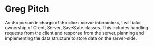# Greg Pitch

As the person in charge of the client-server interactions, I will take ownership of Client, Server, SaveState classes. This includes handling requests from the client and response from the server, planning and implementing the data structure to store data on the server-side.
